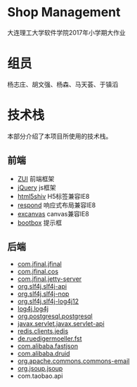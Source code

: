 # Shop Management

大连理工大学软件学院2017年小学期大作业

# 组员

 杨志庄、胡文强、杨森、马天荟、于镇滔

# 技术栈
本部分介绍了本项目所使用的技术栈。

## 前端
* [ZUI](http://zui.sexy/) 前端框架
* [jQuery](http://jquery.com/) js框架
* [html5shiv](https://github.com/aFarkas/html5shiv/) H5标签兼容IE8
* [respond](https://github.com/scottjehl/respond) 响应式布局兼容IE8
* [excanvas](https://code.google.com/p/explorercanvas/) canvas兼容IE8
* [bootbox](http://bootboxjs.com/#) 提示框

## 后端
* [com.jfinal.jfinal](https://mvnrepository.com/artifact/com.jfinal/jfinal)
* [com.jfinal.cos](https://mvnrepository.com/artifact/com.jfinal/cos)
* [com.jfinal.jetty-server](https://mvnrepository.com/artifact/com.jfinal/jetty-server)
* [org.slf4j.slf4j-api](https://mvnrepository.com/artifact/org.slf4j/slf4j-api)
* [org.slf4j.slf4j-nop](https://mvnrepository.com/artifact/org.slf4j/slf4j-nop)
* [org.slf4j.slf4j-log4j12](https://mvnrepository.com/artifact/org.slf4j/slf4j-log4j12)
* [log4j.log4j](https://mvnrepository.com/artifact/log4j/log4j)
* [org.postgresql.postgresql](https://mvnrepository.com/artifact/org.postgresql/postgresql)
* [javax.servlet.javax.servlet-api](https://mvnrepository.com/artifact/javax.servlet/javax.servlet-api)
* [redis.clients.jedis](https://mvnrepository.com/artifact/redis.clients/jedis)
* [de.ruedigermoeller.fst](https://mvnrepository.com/artifact/de.ruedigermoeller/fst)
* [com.alibaba.fastjson](https://mvnrepository.com/artifact/com.alibaba/fastjson)
* [com.alibaba.druid](https://mvnrepository.com/artifact/com.alibaba/druid)
* [org.apache.commons.commons-email](https://mvnrepository.com/artifact/org.apache.commons/commons-email)
* [org.jsoup.jsoup](https://mvnrepository.com/artifact/org.jsoup/jsoup)
* com.taobao.api
